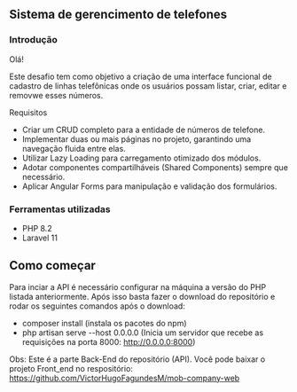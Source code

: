 ## Sistema de gerencimento de telefones

### Introdução

Olá!

Este desafio tem como objetivo a criação de uma interface funcional de cadastro de linhas telefônicas onde os usuários possam listar, criar, editar e removwe esses números.

Requisitos
- Criar um CRUD completo para a entidade de números de telefone.
- Implementar duas ou mais páginas no projeto, garantindo uma navegação fluida entre elas.
- Utilizar Lazy Loading para carregamento otimizado dos módulos.
- Adotar componentes compartilháveis (Shared Components) sempre que necessário.
- Aplicar Angular Forms para manipulação e validação dos formulários.

### Ferramentas utilizadas

- PHP 8.2
- Laravel 11

## Como começar

Para inciar a API é necessário configurar na máquina a versão do PHP listada anteriormente. Após isso basta fazer o download do repositório e rodar os seguintes comandos após o download:

- composer install (instala os pacotes do npm)
- php artisan serve --host 0.0.0.0 (Inicia um servidor que recebe as requisições na porta 8000: http://0.0.0.0:8000)

Obs: Este é a parte Back-End do repositório (API). Você pode baixar o projeto Front_end no respositório: https://github.com/VictorHugoFagundesM/mob-company-web
